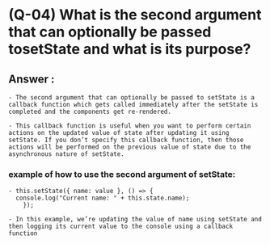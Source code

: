 # (Q-04) What is the second argument that can optionally be passed tosetState and what is its purpose?

## Answer :

    - The second argument that can optionally be passed to setState is a callback function which gets called immediately after the setState is completed and the components get re-rendered.

    - This callback function is useful when you want to perform certain actions on the updated value of state after updating it using setState. If you don’t specify this callback function, then those actions will be performed on the previous value of state due to the asynchronous nature of setState.

### example of how to use the second argument of setState:

    - this.setState({ name: value }, () => {
      console.log("Current name: " + this.state.name);
        });
        
    - In this example, we’re updating the value of name using setState and then logging its current value to the console using a callback function
